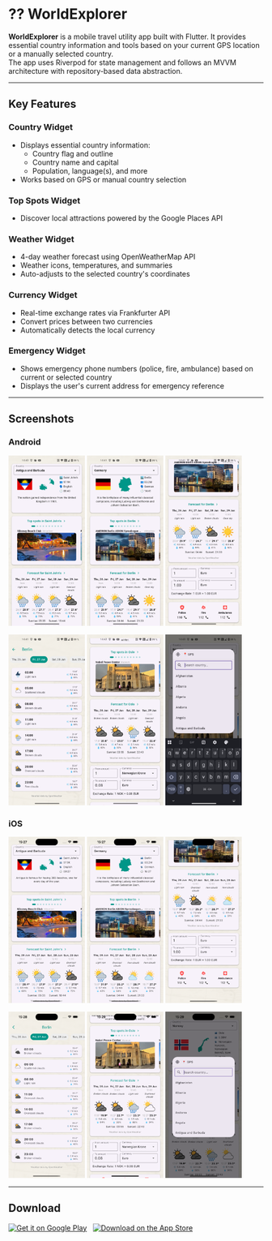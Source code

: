# ?? WorldExplorer

**WorldExplorer** is a mobile travel utility app built with Flutter. It provides essential country information and tools based on your current GPS location or a manually selected country.  
The app uses Riverpod for state management and follows an MVVM architecture with repository-based data abstraction.

---

## Key Features

### Country Widget
- Displays essential country information:
  - Country flag and outline
  - Country name and capital
  - Population, language(s), and more
- Works based on GPS or manual country selection

### Top Spots Widget
- Discover local attractions powered by the Google Places API

### Weather Widget
- 4-day weather forecast using OpenWeatherMap API
- Weather icons, temperatures, and summaries
- Auto-adjusts to the selected country's coordinates

### Currency Widget
- Real-time exchange rates via Frankfurter API
- Convert prices between two currencies
- Automatically detects the local currency

### Emergency Widget
- Shows emergency phone numbers (police, fire, ambulance) based on current or selected country
- Displays the user's current address for emergency reference

---

## Screenshots

### Android

<p float="left">
  <img src="docs/screenshots android/en1.png" width="30%"/>
  <img src="docs/screenshots android/en2.png" width="30%"/>
  <img src="docs/screenshots android/en3.png" width="30%"/>
</p>
<p float="left">
  <img src="docs/screenshots android/en4.png" width="30%"/>
  <img src="docs/screenshots android/en5.png" width="30%"/>
  <img src="docs/screenshots android/en6.png" width="30%"/>
</p>

### iOS

<p float="left">
  <img src="docs/screenshots iOS/en1.png" width="30%"/>
  <img src="docs/screenshots iOS/en2.png" width="30%"/>
  <img src="docs/screenshots iOS/en3.png" width="30%"/>
</p>
<p float="left">
  <img src="docs/screenshots iOS/en4.png" width="30%"/>
  <img src="docs/screenshots iOS/en5.png" width="30%"/>
  <img src="docs/screenshots iOS/en6.png" width="30%"/>
</p>

---

## Download

[![Get it on Google Play](https://upload.wikimedia.org/wikipedia/commons/7/78/Google_Play_Store_badge_EN.svg)](https://play.google.com/store/apps/details?id=at.rony.worldexplorer)
&nbsp;
[![Download on the App Store](https://developer.apple.com/assets/elements/badges/download-on-the-app-store.svg)](https://testflight.apple.com/join/CwDrV8AK)
